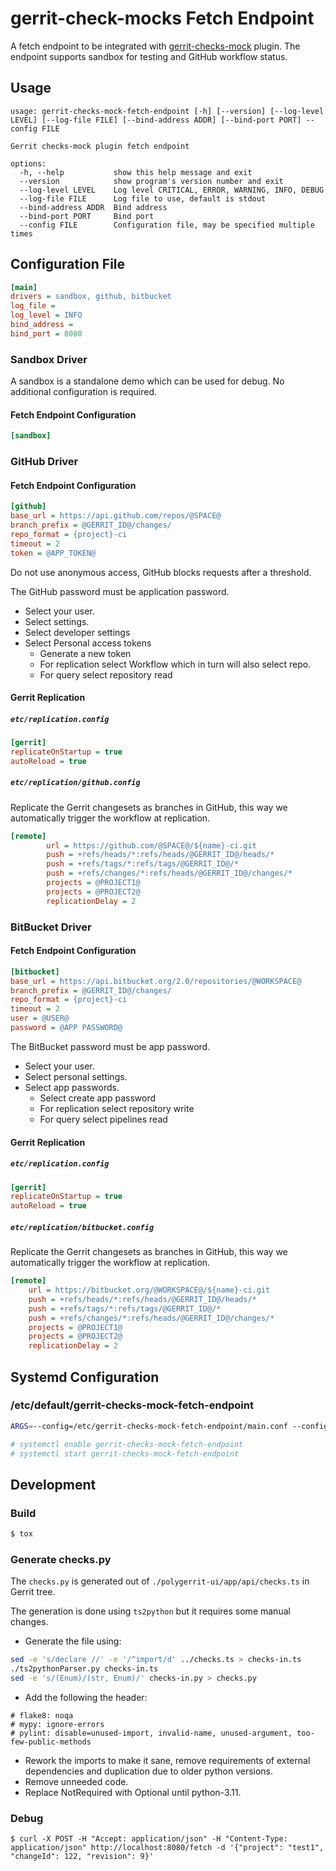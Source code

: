 # gerrit-check-mocks Fetch Endpoint

A fetch endpoint to be integrated with [gerrit-checks-mock](https://github.com/alonbl/gerrit-checks-mock) plugin.
The endpoint supports sandbox for testing and GitHub workflow status.

## Usage

```
usage: gerrit-checks-mock-fetch-endpoint [-h] [--version] [--log-level LEVEL] [--log-file FILE] [--bind-address ADDR] [--bind-port PORT] --config FILE

Gerrit checks-mock plugin fetch endpoint

options:
  -h, --help           show this help message and exit
  --version            show program's version number and exit
  --log-level LEVEL    Log level CRITICAL, ERROR, WARNING, INFO, DEBUG
  --log-file FILE      Log file to use, default is stdout
  --bind-address ADDR  Bind address
  --bind-port PORT     Bind port
  --config FILE        Configuration file, may be specified multiple times
```

## Configuration File

```ini
[main]
drivers = sandbox, github, bitbucket
log_file =
log_level = INFO
bind_address =
bind_port = 8080
```

### Sandbox Driver

A sandbox is a standalone demo which can be used for debug. No additional
configuration is required.

#### Fetch Endpoint Configuration

```ini
[sandbox]
```

### GitHub Driver


#### Fetch Endpoint Configuration

```ini
[github]
base_url = https://api.github.com/repos/@SPACE@
branch_prefix = @GERRIT_ID@/changes/
repo_format = {project}-ci
timeout = 2
token = @APP_TOKEN@
```

Do not use anonymous access, GitHub blocks requests after a threshold.

The GitHub password must be application password.
* Select your user.
* Select settings.
* Select developer settings
* Select Personal access tokens
  * Generate a new token
  * For replication select Workflow which in turn will also select repo.
  * For query select repository read

#### Gerrit Replication

##### `etc/replication.config`

```ini
[gerrit]
replicateOnStartup = true
autoReload = true
```

##### `etc/replication/github.config`

Replicate the Gerrit changesets as branches in GitHub, this way we
automatically trigger the workflow at replication.

```ini
[remote]
        url = https://github.com/@SPACE@/${name}-ci.git
        push = +refs/heads/*:refs/heads/@GERRIT_ID@/heads/*
        push = +refs/tags/*:refs/tags/@GERRIT_ID@/*
        push = +refs/changes/*:refs/heads/@GERRIT_ID@/changes/*
        projects = @PROJECT1@
        projects = @PROJECT2@
        replicationDelay = 2
```

### BitBucket Driver


#### Fetch Endpoint Configuration

```ini
[bitbucket]
base_url = https://api.bitbucket.org/2.0/repositories/@WORKSPACE@
branch_prefix = @GERRIT_ID@/changes/
repo_format = {project}-ci
timeout = 2
user = @USER@
password = @APP PASSWORD@
```

The BitBucket password must be app password.
* Select your user.
* Select personal settings.
* Select app passwords.
  * Select create app password
  * For replication select repository write
  * For query select pipelines read

#### Gerrit Replication

##### `etc/replication.config`

```ini
[gerrit]
replicateOnStartup = true
autoReload = true
```

##### `etc/replication/bitbucket.config`

Replicate the Gerrit changesets as branches in GitHub, this way we
automatically trigger the workflow at replication.

```ini
[remote]
    url = https://bitbucket.org/@WORKSPACE@/${name}-ci.git
    push = +refs/heads/*:refs/heads/@GERRIT_ID@/heads/*
    push = +refs/tags/*:refs/tags/@GERRIT_ID@/*
    push = +refs/changes/*:refs/heads/@GERRIT_ID@/changes/*
    projects = @PROJECT1@
    projects = @PROJECT2@
    replicationDelay = 2
```

## Systemd Configuration

### /etc/default/gerrit-checks-mock-fetch-endpoint

```sh
ARGS=--config=/etc/gerrit-checks-mock-fetch-endpoint/main.conf --config=/etc/gerrit-checks-mock-fetch-endpoint/secrets.conf
```

```sh
# systemctl enable gerrit-checks-mock-fetch-endpoint
# systemctl start gerrit-checks-mock-fetch-endpoint
```

## Development

### Build

```sh
$ tox
```

### Generate checks.py

The `checks.py` is generated out of `./polygerrit-ui/app/api/checks.ts` in
Gerrit tree.

The generation is done using `ts2python` but it requires some manual changes.

* Generate the file using:

```sh
sed -e 's/declare //' -e '/^import/d' ../checks.ts > checks-in.ts
./ts2pythonParser.py checks-in.ts
sed -e 's/(Enum)/(str, Enum)/' checks-in.py > checks.py
```

* Add the following the header:

```
# flake8: noqa
# mypy: ignore-errors
# pylint: disable=unused-import, invalid-name, unused-argument, too-few-public-methods
```

* Rework the imports to make it sane, remove requirements of external
  dependencies and duplication due to older python versions.
* Remove unneeded code.
* Replace NotRequired with Optional until python-3.11.

### Debug

```
$ curl -X POST -H "Accept: application/json" -H "Content-Type: application/json" http://localhost:8080/fetch -d '{"project": "test1", "changeId": 122, "revision": 9}'
```
